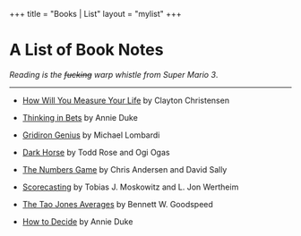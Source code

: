 +++
title = "Books | List"
layout = "mylist" 
+++

# A List of Book Notes 

*Reading is the ~~fucking~~ warp whistle from Super Mario 3*. 

* * * 

- [How Will You Measure Your Life](/howtomeasure) by Clayton Christensen

- [Thinking in Bets](/thinkinginbets) by Annie Duke

- [Gridiron Genius](/gridirongenius) by Michael Lombardi 

- [Dark Horse](/darkhorse) by Todd Rose and Ogi Ogas

- [The Numbers Game](/numbersgame) by Chris Andersen and David Sally

- [Scorecasting](/scorecasting) by Tobias J. Moskowitz and L. Jon Wertheim

- [The Tao Jones Averages](/taojones) by Bennett W. Goodspeed 

- [How to Decide](/howtodecide) by Annie Duke